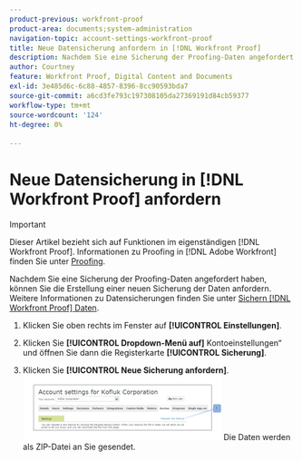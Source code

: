 ```yaml
---
product-previous: workfront-proof
product-area: documents;system-administration
navigation-topic: account-settings-workfront-proof
title: Neue Datensicherung anfordern in [!DNL Workfront Proof]
description: Nachdem Sie eine Sicherung der Proofing-Daten angefordert haben, können Sie die Erstellung einer neuen Sicherung der Daten anfordern. Weitere Informationen zu Datensicherungen finden Sie unter Sichern von  [!DNL Workfront Proof] -Daten .
author: Courtney
feature: Workfront Proof, Digital Content and Documents
exl-id: 3e485d6c-6c88-4857-8396-8cc90593bda7
source-git-commit: a6cd3fe793c197308105da27369191d84cb59377
workflow-type: tm+mt
source-wordcount: '124'
ht-degree: 0%

---
```


# Neue Datensicherung in [!DNL Workfront Proof] anfordern

>[!IMPORTANT]
>
>Dieser Artikel bezieht sich auf Funktionen im eigenständigen [!DNL Workfront Proof]. Informationen zu Proofing in [!DNL Adobe Workfront] finden Sie unter [Proofing](../../../review-and-approve-work/proofing/proofing.md).

Nachdem Sie eine Sicherung der Proofing-Daten angefordert haben, können Sie die Erstellung einer neuen Sicherung der Daten anfordern. Weitere Informationen zu Datensicherungen finden Sie unter [Sichern  [!DNL Workfront Proof]  Daten](../../../workfront-proof/wp-work-proofsfiles/organize-your-work/back-up-data.md).

1. Klicken Sie oben rechts im Fenster auf **[!UICONTROL Einstellungen]**.
1. Klicken Sie **[!UICONTROL Dropdown-Menü auf]** Kontoeinstellungen“ und öffnen Sie dann die Registerkarte **[!UICONTROL Sicherung]**.

1. Klicken Sie **[!UICONTROL Neue Sicherung anfordern]**.
   ![New_backup.png](assets/new-backup-350x115.png)
Die Daten werden als ZIP-Datei an Sie gesendet.
